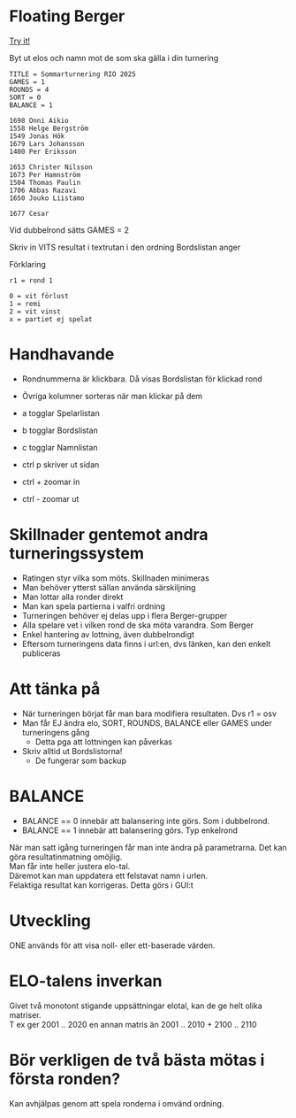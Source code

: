 # Floating Berger

[Try it!](https://christernilsson.github.io/FloatingBerger/)

Byt ut elos och namn mot de som ska gälla i din turnering

```
TITLE = Sommarturnering RIO 2025
GAMES = 1
ROUNDS = 4
SORT = 0
BALANCE = 1

1698 Onni Aikio
1558 Helge Bergström
1549 Jonas Hök
1679 Lars Johansson
1400 Per Eriksson

1653 Christer Nilsson
1673 Per Hamnström
1504 Thomas Paulin
1706 Abbas Razavi
1650 Jouko Liistamo

1677 Cesar

```

Vid dubbelrond sätts GAMES = 2  

Skriv in VITS resultat i textrutan i den ordning Bordslistan anger  

Förklaring
```
r1 = rond 1

0 = vit förlust
1 = remi
2 = vit vinst
x = partiet ej spelat
```

# Handhavande

* Rondnummerna är klickbara. Då visas Bordslistan för klickad rond
* Övriga kolumner sorteras när man klickar på dem

* a togglar Spelarlistan
* b togglar Bordslistan
* c togglar Namnlistan

* ctrl p skriver ut sidan
* ctrl + zoomar in
* ctrl - zoomar ut

# Skillnader gentemot andra turneringssystem

* Ratingen styr vilka som möts. Skillnaden minimeras
* Man behöver ytterst sällan använda särskiljning
* Man lottar alla ronder direkt
* Man kan spela partierna i valfri ordning
* Turneringen behöver ej delas upp i flera Berger-grupper
* Alla spelare vet i vilken rond de ska möta varandra. Som Berger
* Enkel hantering av lottning, även dubbelrondigt
* Eftersom turneringens data finns i url:en, dvs länken, kan den enkelt publiceras

# Att tänka på

* När turneringen börjat får man bara modifiera resultaten. Dvs r1 = osv
* Man får EJ ändra elo, SORT, ROUNDS, BALANCE eller GAMES under turneringens gång
	* Detta pga att lottningen kan påverkas
* Skriv alltid ut Bordslistorna!
	* De fungerar som backup

# BALANCE

* BALANCE == 0 innebär att balansering inte görs. Som i dubbelrond.  
* BALANCE == 1 innebär att balansering görs. Typ enkelrond

När man satt igång turneringen får man inte ändra på parametrarna. Det kan göra resultatinmatning omöjlig.  
Man får inte heller justera elo-tal.  
Däremot kan man uppdatera ett felstavat namn i urlen.  
Felaktiga resultat kan korrigeras. Detta görs i GUI:t  

# Utveckling

ONE används för att visa noll- eller ett-baserade värden.  

# ELO-talens inverkan

Givet två monotont stigande uppsättningar elotal, kan de ge helt olika matriser.  
T ex ger 2001 .. 2020 en annan matris än 2001 .. 2010 + 2100 .. 2110  

# Bör verkligen de två bästa mötas i första ronden?

Kan avhjälpas genom att spela ronderna i omvänd ordning.